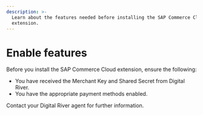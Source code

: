 ```yaml
---
description: >-
  Learn about the features needed before installing the SAP Commerce Cloud
  extension.
---
```


# Enable features

Before you install the SAP Commerce Cloud extension, ensure the following:

* You have received the Merchant Key and Shared Secret from Digital River.
* You have the appropriate payment methods enabled.&#x20;

Contact your Digital River agent for further information.
